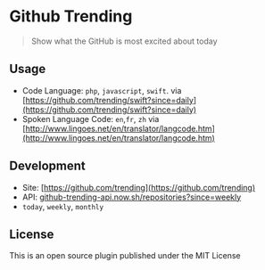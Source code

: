# Github Trending

> Show what the GitHub is most excited about today

## Usage

* Code Language: `php`, `javascript`, `swift`.
	via [https://github.com/trending/swift?since=daily](https://github.com/trending/swift?since=daily)
* Spoken Language Code: `en`,`fr`, `zh`
	via [http://www.lingoes.net/en/translator/langcode.htm](http://www.lingoes.net/en/translator/langcode.htm)

## Development

* Site: [https://github.com/trending](https://github.com/trending)
* API: [github-trending-api.now.sh/repositories?since=weekly](https://github-trending-api.now.sh/repositories?since=weekly)
* `today`, `weekly`, `monthly`

## License

This is an open source plugin published under the MIT License